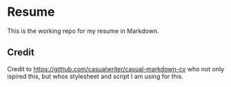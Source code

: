 # Resume

This is the working repo for my resume in Markdown. 

## Credit 

Credit to https://github.com/casualwriter/casual-markdown-cv who not only ispired this, but whos stylesheet and script I am using for this. 

